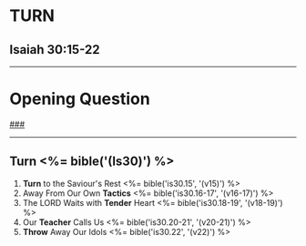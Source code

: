 <!-- .slide: <%= bg("unsplash-Jztmx9yqjBw-stars.jpg") %> -->
# TURN
## Isaiah 30:15-22

---
<!-- .slide: data-background="white" -->
# Opening **Question**

[###](#/outline "secret")

---
<!-- .slide: <%= bg("unsplash-Jztmx9yqjBw-stars.jpg") %> id="outline" -->
## Turn <%= bible('(Is30)') %>
1. **Turn** to the Saviour's Rest <%= bible('is30.15', '(v15)') %>
1. Away From Our Own **Tactics** <%= bible('is30.16-17', '(v16-17)') %>
1. The LORD Waits with **Tender** Heart <%= bible('is30.18-19', '(v18-19)') %>
1. Our **Teacher** Calls Us <%= bible('is30.20-21', '(v20-21)') %>
1. **Throw** Away Our Idols <%= bible('is30.22', '(v22)') %>

